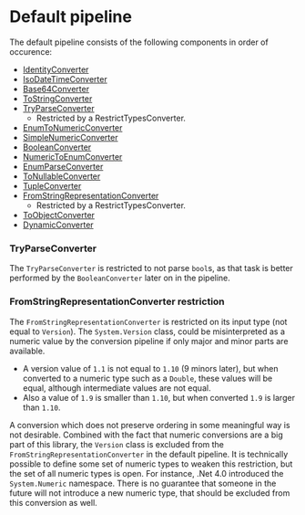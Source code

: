 # Default pipeline

The default pipeline consists of the following components in order of occurence:

* [IdentityConverter](identity.md)
* [IsoDateTimeConverter](isoDate.md)
* [Base64Converter](base64.md)
* [ToStringConverter](toString.md)
* [TryParseConverter](tryParse.md)
  * Restricted by a RestrictTypesConverter.
* [EnumToNumericConverter](enumToNum.md)
* [SimpleNumericConverter](simpleNum.md)
* [BooleanConverter](bool.md)
* [NumericToEnumConverter](numToEnum.md)
* [EnumParseConverter](enumParse.md)
* [ToNullableConverter](toNullable.md)
* [TupleConverter](tuple.md)
* [FromStringRepresentationConverter](fromStringRep.md) 
  * Restricted by a RestrictTypesConverter.
* [ToObjectConverter](toObj.md)
* [DynamicConverter](dynamic.md)

### TryParseConverter
The `TryParseConverter` is restricted to not parse `bool`s, as that task is better performed by the `BooleanConverter` later on in the pipeline. 

### FromStringRepresentationConverter restriction
The `FromStringRepresentationConverter` is restricted on its input type (not equal to `Version`).
The `System.Version` class, could be misinterpreted as a numeric value by the conversion pipeline if only major and minor parts are available.

* A version value of `1.1` is not equal to `1.10` (9 minors later), but when converted to a numeric type such as a `Double`, these values will be equal, although intermediate values are not equal.
* Also a value of `1.9` is smaller than `1.10`, but when converted `1.9` is larger than `1.10`.

A conversion which does not preserve ordering in some meaningful way is not desirable.
Combined with the fact that numeric conversions are a big part of this library, the `Version` class is excluded from the `FromStringRepresentationConverter` in the default pipeline.
It is technically possible to define some set of numeric types to weaken this restriction, but the set of all numeric types is open. 
For instance, .Net 4.0 introduced the `System.Numeric` namespace.
There is no guarantee that someone in the future will not introduce a new numeric type, that should be excluded from this conversion as well.
